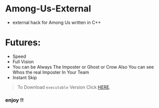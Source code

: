 # Among-Us-External

* external hack for Among Us written in C++

# Futures:
* Speed
* Full Vision
* You can be Always  The  Imposter or Ghost or Crow Also You can see Whos  the real Imposter In Your Team 
* Instant Skip
> To Download `executable` Version Click [HERE](https://github.com/walczy/Among-Us-Cheat/releases/tag/Among-Us ).
### enjoy !!


